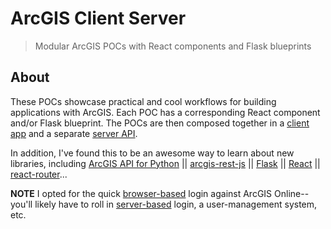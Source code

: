 # ArcGIS Client Server

> Modular ArcGIS POCs with React components and Flask blueprints

## About

These POCs showcase practical and cool workflows for building applications with ArcGIS. Each POC has a corresponding React component and/or Flask blueprint. The POCs are then composed together in a [client app](/client_server/client) and a separate [server API](/client_server/server).

In addition, I've found this to be an awesome way to learn about new libraries, including [ArcGIS API for Python](https://developers.arcgis.com/python/) || [arcgis-rest-js](https://esri.github.io/arcgis-rest-js/) || [Flask](http://flask.pocoo.org/) || [React](https://reactjs.org/) || [react-router](https://github.com/ReactTraining/react-router)... 

**NOTE** I opted for the quick [browser-based](https://developers.arcgis.com/documentation/core-concepts/security-and-authentication/browser-based-user-logins/) login against ArcGIS Online--you'll likely have to roll in [server-based](https://developers.arcgis.com/documentation/core-concepts/security-and-authentication/security-and-usage-concerns/) login, a user-management system, etc.